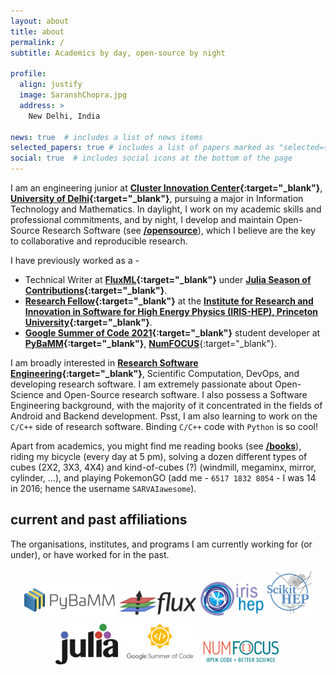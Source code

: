 ```yaml
---
layout: about
title: about
permalink: /
subtitle: Academics by day, open-source by night

profile:
  align: justify
  image: SaranshChopra.jpg
  address: >
    New Delhi, India

news: true  # includes a list of news items
selected_papers: true # includes a list of papers marked as "selected={true}"
social: true  # includes social icons at the bottom of the page
---
```


I am an engineering junior at **[Cluster Innovation Center](http://cic.du.ac.in/){:target="_blank"}**, **[University of Delhi](http://du.ac.in/){:target="_blank"}**, pursuing a major in Information Technology and Mathematics. In daylight, I work on my academic skills and professional commitments, and by night, I develop and maintain Open-Source Research Software (see **[/opensource](/opensource)**), which I believe are the key to collaborative and reproducible research.

I have previously worked as a -
- Technical Writer at **[FluxML](https://fluxml.ai/){:target="_blank"}** under **[Julia Season of Contributions](https://julialang.org/jsoc/){:target="_blank"}**.
- **[Research Fellow](https://iris-hep.org/fellows.html){:target="_blank"}** at the **[Institute for Research and Innovation in Software for High Energy Physics (IRIS-HEP), Princeton University](https://researchcomputing.princeton.edu/about/people/iris-hep-software-institute){:target="_blank"}**.
- **[Google Summer of Code 2021](https://summerofcode.withgoogle.com/projects/#5045812318437376){:target="_blank"}** student developer at **[PyBaMM](https://github.com/pybamm-team){:target="_blank"}**, **[NumFOCUS](https://github.com/numfocus)**{:target="_blank"}.

I am broadly interested in **[Research Software Engineering](https://us-rse.org/about/what-is-an-rse/){:target="_blank"}**, Scientific Computation, DevOps, and developing research software. I am extremely passionate about Open-Science and Open-Source research software. I also possess a Software Engineering background, with the majority of it concentrated in the fields of Android and Backend development. Psst, I am also learning to work on the `C/C++` side of research software. Binding `C/C++` code with `Python` is so cool!

Apart from academics, you might find me reading books (see **[/books](/books)**), riding my bicycle (every day at 5 pm), solving a dozen different types of cubes (2X2, 3X3, 4X4) and kind-of-cubes (?) (windmill, megaminx, mirror, cylinder, ...), and playing PokemonGO (add me - `6517 1832 8054` - I was 14 in 2016; hence the username `SARVAIawesome`).

## current and past affiliations

The organisations, institutes, and programs I am currently working for (or under), or have worked for in the past.

<!-- <p align="center">
  <img src="assets/img/pybamm-logo.png" style="width: 500px"/>
  <img src="assets/img/flux-logo.png" style="width: 350px"/>
  <img src="assets/img/iris-hep-logo.png" style="width: 300px"/>
  <img src="assets/img/scikit-hep-logo.png" style="width: 270px"/>
  <img src="assets/img/julia-logo.png" style="width: 350px"/>
  <img src="assets/img/gsoc-logo.png" style="width: 350px"/>
</p> -->

<p align="center">
  <a href="https://www.pybamm.org/" target="_blank"><img src="assets/img/pybamm-logo.png" style="width: 30%"/></a>
  <a href="https://fluxml.ai/" target="_blank"><img src="assets/img/flux-logo.png" style="width: 25%"/></a>
  <a href="https://iris-hep.org/" target="_blank"><img src="assets/img/iris-hep-logo.png" style="width: 20%"/></a>
  <a href="https://scikit-hep.org/" target="_blank"><img src="assets/img/scikit-hep-logo.png" style="width: 15%"/></a>
  <a href="https://julialang.org/" target="_blank"><img src="assets/img/julia-logo.png" style="width: 20%"/></a>
  <a href="https://summerofcode.withgoogle.com/" target="_blank"><img src="assets/img/gsoc-logo.png" style="width: 25%"/></a>
  <a href="https://numfocus.org/" target="_blank"><img src="assets/img/numfocus-logo.png" style="width: 25%"/></a>
</p>